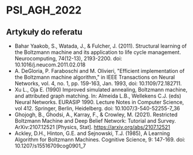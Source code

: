 # PSI_AGH_2022


## Artykuły do referatu
* Bahar Yaakob, S., Watada, J., &amp; Fulcher, J. (2011). Structural learning of the Boltzmann machine and its application to life cycle management. Neurocomputing, 74(12-13), 2193-2200. doi: 10.1016/j.neucom.2011.02.018
* A. DeGloria, P. Faraboschi and M. Olivieri, "Efficient implementation of the Boltzmann machine algorithm," in IEEE Transactions on Neural Networks, vol. 4, no. 1, pp. 159-163, Jan. 1993, doi: 10.1109/72.182711.
* Xu L., Oja E. (1990) Improved simulated annealing, Boltzmann machine, and attributed graph matching. In: Almeida L.B., Wellekens C.J. (eds) Neural Networks. EURASIP 1990. Lecture Notes in Computer Science, vol 412. Springer, Berlin, Heidelberg. doi: 10.1007/3-540-52255-7_36
* Ghojogh, B., Ghodsi, A., Karray, F., & Crowley, M. (2021). Restricted Boltzmann Machine and Deep Belief Network: Tutorial and Survey. ArXiv:2107.12521 [Physics, Stat]. https://arxiv.org/abs/2107.12521
* Ackley, D.H., Hinton, G.E. and Sejnowski, T.J. (1985), A Learning Algorithm for Boltzmann Machines. Cognitive Science, 9: 147-169. doi: 10.1207/s15516709cog0901_7
